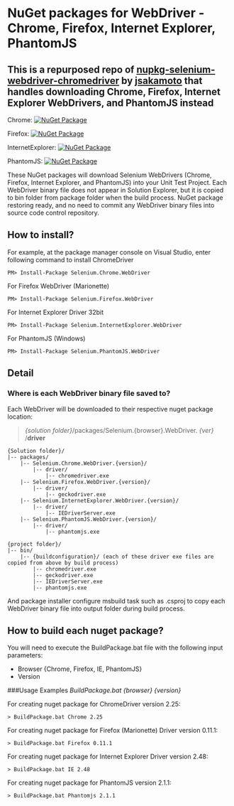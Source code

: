 # NuGet packages for WebDriver - Chrome, Firefox, Internet Explorer, PhantomJS

## This is a repurposed repo of [nupkg-selenium-webdriver-chromedriver](https://github.com/jsakamoto/nupkg-selenium-webdriver-chromedriver) by [jsakamoto](https://github.com/jsakamoto) that handles downloading Chrome, Firefox, Internet Explorer WebDrivers, and PhantomJS instead

Chrome: [![NuGet Package](https://img.shields.io/nuget/v/Selenium.Chrome.WebDriver.svg)](https://www.nuget.org/packages/Selenium.Chrome.WebDriver/)

Firefox: [![NuGet Package](https://img.shields.io/nuget/v/Selenium.Firefox.WebDriver.svg)](https://www.nuget.org/packages/Selenium.Firefox.WebDriver/)

InternetExplorer: [![NuGet Package](https://img.shields.io/nuget/v/Selenium.InternetExplorer.WebDriver.svg)](https://www.nuget.org/packages/Selenium.InternetExplorer.WebDriver/)

PhantomJS: [![NuGet Package](https://img.shields.io/nuget/v/Selenium.PhantomJS.WebDriver.svg)](https://www.nuget.org/packages/Selenium.PhantomJS.WebDriver/2.1.1)

These NuGet packages will download Selenium WebDrivers (Chrome, Firefox, Internet Explorer, and PhantomJS) into your Unit Test Project.
Each WebDriver binary file does not appear in Solution Explorer, but it is copied to bin folder from package folder when the build process.
NuGet package restoring ready, and no need to commit any WebDriver binary files into source code control repository.

## How to install?

For example, at the package manager console on Visual Studio, enter following command to install ChromeDriver
```
PM> Install-Package Selenium.Chrome.WebDriver
```

For Firefox WebDriver (Marionette)
```
PM> Install-Package Selenium.Firefox.WebDriver
```

For Internet Explorer Driver 32bit
```
PM> Install-Package Selenium.InternetExplorer.WebDriver
```

For PhantomJS (Windows)
```
PM> Install-Package Selenium.PhantomJS.WebDriver
```

## Detail

### Where is each WebDriver binary file saved to?

Each WebDriver will be downloaded to their respective nuget package location:
>_{solution folder}_/packages/Selenium.{browser}.WebDriver. _{ver}_ /**driver**

```
{Solution folder}/
|-- packages/
    |-- Selenium.Chrome.WebDriver.{version}/
        |-- driver/
            |-- chromedriver.exe
    |-- Selenium.Firefox.WebDriver.{version}/
        |-- driver/
            |-- geckodriver.exe
    |-- Selenium.InternetExplorer.WebDriver.{version}/
        |-- driver/
            |-- IEDriverServer.exe
    |-- Selenium.PhantomJS.WebDriver.{version}/
        |-- driver/
            |-- phantomjs.exe

{project folder}/
|-- bin/
    |-- {buildconfiguration}/ (each of these driver exe files are copied from above by build process)
        |-- chromedriver.exe
        |-- geckodriver.exe
        |-- IEDriverServer.exe
        |-- phantomjs.exe
```

And package installer configure msbuild task such as .csproj to copy each WebDriver binary file into output folder during build process.

## How to build each nuget package?

You will need to execute the BuildPackage.bat file with the following input parameters:
- Browser {Chrome, Firefox, IE, PhantomJS}
- Version

###Usage Examples
_BuildPackage.bat {browser} {version}_

For creating nuget package for ChromeDriver version 2.25:
```
> BuildPackage.bat Chrome 2.25
```

For creating nuget package for Firefox (Marionette) Driver version 0.11.1:
```
> BuildPackage.bat Firefox 0.11.1
```

For creating nuget package for Internet Explorer Driver version 2.48:
```
> BuildPackage.bat IE 2.48
```

For creating nuget package for PhantomJS version 2.1.1:
```
> BuildPackage.bat Phantomjs 2.1.1
```
